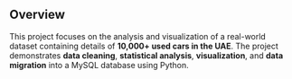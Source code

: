 ## Overview
This project focuses on the analysis and visualization of a real-world dataset containing details of **10,000+ used cars in the UAE**. The project demonstrates **data cleaning**, **statistical analysis**, **visualization**, and **data migration** into a MySQL database using Python.

